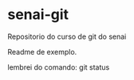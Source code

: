 # senai-git
Repositorio do curso de git do senai

Readme de exemplo.

lembrei do comando: git status
